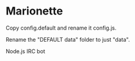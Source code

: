 Marionette
==========

Copy config.default and rename it config.js.

Rename the "DEFAULT data" folder to just "data".

Node.js IRC bot
